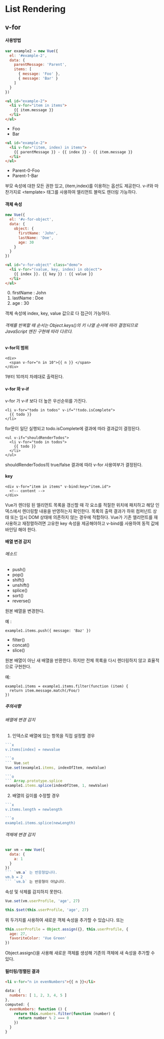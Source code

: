 # List Rendering

## v-for
#### 사용방법

```js
var example2 = new Vue({
  el: '#example-2',
  data: {
    parentMessage: 'Parent',
    items: [
      { message: 'Foo' },
      { message: 'Bar' }
    ]
  }
})
```
```html
<ul id="example-2">
  <li v-for="item in items">
    {{ item.message }}
  </li>
</ul>
```
- Foo
- Bar

```html
<ul id="example-2">
  <li v-for="(item, index) in items">
    {{ parentMessage }} - {{ index }} - {{ item.message }}
  </li>
</ul>
```
- Parent-0-Foo
- Parent-1-Bar

부모 속성에 대한 모든 권한 있고, (item,index)를 이용하는 옵션도 제공한다.
v-if와 마찬가지로 \<template> 태그를 사용하여 엘리먼트 블럭도 렌더링 가능하다.

#### 객체 속성
```js
new Vue({
  el: '#v-for-object',
  data: {
    object: {
      firstName: 'John',
      lastName: 'Doe',
      age: 30
    }
  }
})
```
```html
<ul id="v-for-object" class="demo">
  <li v-for="(value, key, index) in object">
    {{ index }}. {{ key }} : {{ value }}
  </li>
</ul>
```
0. firstName : John
1. lastName : Doe
2. age : 30

객체 속성에 index, key, value 값으로 다 접근이 가능하다.

###### 객체를 반복할 때 순서는 Object.keys()의 키 나열 순서에 따라 결정되므로 JavaScript 엔진 구현에 따라 다르다.

#### v-for의 범위
```
<div>
  <span v-for="n in 10">{{ n }} </span>
</div>
```
1부터 10까지 차례대로 출력된다.

#### v-for 와 v-if
v-for 가 v-if 보다 더 높은 우선순위를 가진다.
```
<li v-for="todo in todos" v-if="!todo.isComplete">
  {{ todo }}
</li>
```
for문이 일단 실행되고 todo.isComplete에 결과에 따라 결과값이 결정된다.
```
<ul v-if="shouldRenderTodos">
  <li v-for="todo in todos">
    {{ todo }}
  </li>
</ul>
```
shouldRenderTodos의 true/false 결과에 따라 v-for 사용여부가 결정된다.

#### key
```
<div v-for="item in items" v-bind:key="item.id">
  <!-- content -->
</div>
```
Vue가 렌더링 된 엘리먼트 목록을 갱신할 때 각 요소를 적절한 위치에 패치하고 해당 인덱스에서 렌더링할 내용을 반영하는지 확인한다.
목록의 출력 결과가 하위 컴퍼넌트 상태 또는 임시 DOM 상태에 의존하지 않는 경우에 적합하다.
Vue가 기존 엘리먼트를 재사용하고 재정렬하려면 고유한 key 속성을 제공해야하고 v-bind를 사용하여 동적 값에 바인딩 해야 한다.

#### 배열 변경 감지

###### 메소드
- push()
- pop()
- shift()
- unshift()
- splice()
- sort()
- reverse()

원본 배열을 변경한다.

예 :
```
example1.items.push({ message: 'Baz' })
```

- filter()
- concat()
- slice()

원본 배열이 아닌 새 배열을 반환한다. 하지만 전체 목록을 다시 렌더링하지 않고 효율적으로 구현한다.

예:
```
example1.items = example1.items.filter(function (item) {
  return item.message.match(/Foo/)
})
```
##### 주의사항
###### 배열에 변경 감지
1. 인덱스로 배열에 있는 항목을 직접 설정할 경우
```js
```x
v.items[index] = newvalue
```
```js
```o
``` Vue.set
Vue.set(example1.items, indexOfItem, newValue)
```
```js
```o
``` Array.prototype.splice
example1.items.splice(indexOfItem, 1, newValue)
```
2. 배열의 길이를 수정할 경우
```js
```x
v.items.length = newlength
```
```js
```o
example1.items.splice(newLength)
```

###### 객체에 변경 감지
```js
var vm = new Vue({
  data: {
    a: 1
  }
})
``` `vm.a` 는 반응형입니다.
vm.b = 2
``` `vm.b` 는 반응형이 아닙니다.
```
속성 및 삭제를 감지하지 못한다.
```js
Vue.set(vm.userProfile, 'age', 27)
```
```js
this.$set(this.userProfile, 'age', 27)
```
위 두가지를 사용하여 새로운 객체 속성을 추가할 수 있습니다.
또는
```js
this.userProfile = Object.assign({}, this.userProfile, {
  age: 27,
  favoriteColor: 'Vue Green'
})
```
Object.assign()을 사용해 새로운 객체를 생성해 기존의 객체에 새 속성을 추가할 수 있다.

#### 필터링/정렬된 결과
```html
<li v-for="n in evenNumbers">{{ n }}</li>
```
```js
data: {
  numbers: [ 1, 2, 3, 4, 5 ]
},
computed: {
  evenNumbers: function () {
    return this.numbers.filter(function (number) {
      return number % 2 === 0
    })
  }
}
```
